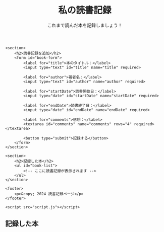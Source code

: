<!DOCTYPE html>
<html lang="ja">
<head>
    <meta charset="UTF-8">
    <meta name="viewport" content="width=device-width, initial-scale=1.0">
    <title>読書記録</title>
    <link rel="stylesheet" href="style.css">
</head>
<body>
    <header>
        <h1>私の読書記録</h1>
        <p>これまで読んだ本を記録しましょう！</p>
    </header>

    <section>
        <h2>読書記録を追加</h2>
        <form id="book-form">
            <label for="title">本のタイトル：</label>
            <input type="text" id="title" name="title" required>

            <label for="author">著者名：</label>
            <input type="text" id="author" name="author" required>

            <label for="startDate">読書開始日：</label>
            <input type="date" id="startDate" name="startDate" required>

            <label for="endDate">読書終了日：</label>
            <input type="date" id="endDate" name="endDate" required>

            <label for="comments">感想：</label>
            <textarea id="comments" name="comments" rows="4" required></textarea>

            <button type="submit">記録する</button>
        </form>
    </section>

    <section>
        <h2>記録した本</h2>
        <ul id="book-list">
            <!-- ここに読書記録が表示されます -->
        </ul>
    </section>

    <footer>
        <p>&copy; 2024 読書記録ページ</p>
    </footer>

    <script src="script.js"></script>
</body>
</html>

<section>
    <h2>記録した本</h2>
    <ul id="book-list">
        <!-- ここに読書記録が表示されます -->
    </ul>
</section>


